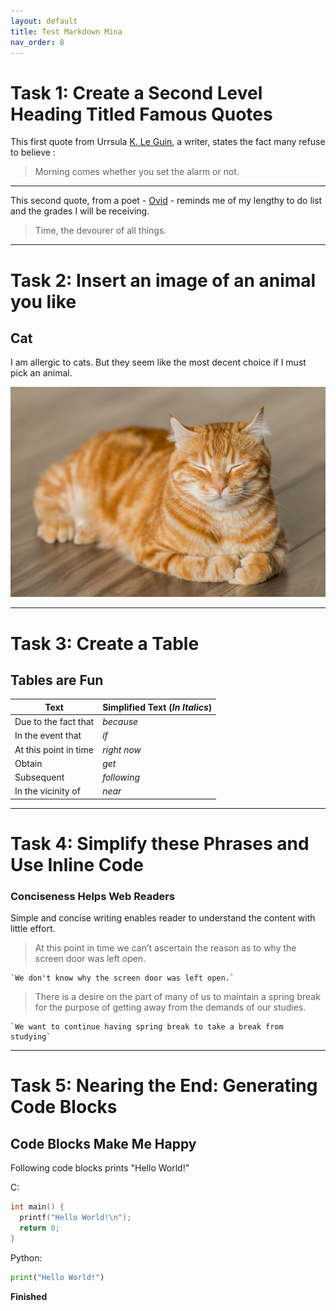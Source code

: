 ```yaml
---
layout: default
title: Test Markdown Mina
nav_order: 8
---
```


# Task 1: Create a Second Level Heading Titled Famous Quotes

This first quote from Urrsula [K. Le Guin](https://www.brainyquote.com/quotes/ursula_k_le_guin_138732?src=t_morning), a writer, states the fact many refuse to believe :

> Morning comes whether you set the alarm or not.

---

This second quote, from a poet - [Ovid](https://www.brainyquote.com/quotes/ovid_136005) - reminds me of my lengthy to do list and the grades I will be receiving.

> Time, the devourer of all things.

***

# Task 2: Insert an image of an animal you like

## Cat

I am allergic to cats. But they seem like the most decent choice if I must pick an animal.

![cat](../assets/images/cat.jpg)

***

# Task 3: Create a Table

## Tables are Fun

Text | Simplified Text (_In Italics_)
--- | ---
Due to the fact that | _because_
In the event that | _if_
At this point in time | _right now_
Obtain | _get_
Subsequent | _following_
In the vicinity of | _near_

***

# Task 4: Simplify these Phrases and Use Inline Code

### Conciseness Helps Web Readers

Simple and concise writing enables reader to understand the content with little effort.

> At this point in time we can’t ascertain the reason as to why the screen door was left open.

    `We don't know why the screen door was left open.`

> There is a desire on the part of many of us to maintain a spring break for the purpose of getting away from the demands of our studies.

    `We want to continue having spring break to take a break from studying`

***

# Task 5: Nearing the End: Generating Code Blocks

## Code Blocks Make Me Happy

Following code blocks prints "Hello World!"

C:
```c
int main() {
  printf("Hello World!\n");
  return 0;
}
```

Python:
```python
print("Hello World!")
```

**Finished**
